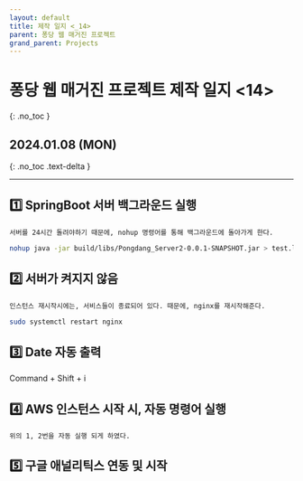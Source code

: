 ```yaml
---
layout: default
title: 제작 일지 <_14>
parent: 퐁당 웹 매거진 프로젝트
grand_parent: Projects
---
```


# 퐁당 웹 매거진 프로젝트 제작 일지 <14>
{: .no_toc }

## 2024.01.08 (MON)
{: .no_toc .text-delta }

---


## 1️⃣ SpringBoot 서버 백그라운드 실행
    서버를 24시간 돌려야하기 때문에, nohup 명령어를 통해 백그라운드에 돌아가게 한다.

```bash
nohup java -jar build/libs/Pongdang_Server2-0.0.1-SNAPSHOT.jar > test.log 2>&1 &
```

## 2️⃣ 서버가 켜지지 않음
    인스턴스 재시작시에는, 서비스들이 종료되어 있다. 때문에, nginx를 재시작해준다.

```bash
sudo systemctl restart nginx
```

## 3️⃣ Date 자동 출력

Command + Shift + i

## 4️⃣ AWS 인스턴스 시작 시, 자동 명령어 실행

    위의 1, 2번을 자동 실행 되게 하였다.


## 5️⃣ 구글 애널리틱스 연동 및 시작